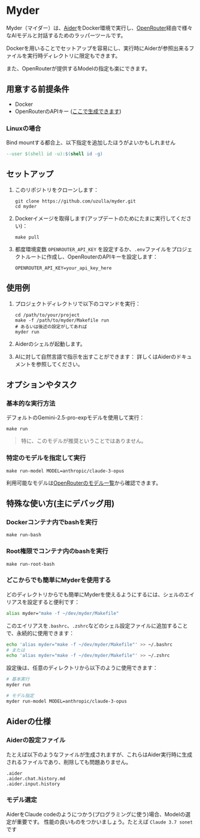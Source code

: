 # Myder

Myder（マイダー）は、[Aider](https://aider.chat/)をDocker環境で実行し、[OpenRouter](https://openrouter.ai/)経由で様々なAIモデルと対話するためのラッパーツールです。

Dockerを用いることでセットアップを容易にし、実行時にAiderが参照出来るファイルを実行時ディレクトリに限定もできます。

また、OpenRouterが提供するModelの指定も楽にできます。

## 用意する前提条件

- Docker
- OpenRouterのAPIキー ([ここで生成できます](https://openrouter.ai/settings/keys))

### Linuxの場合

Bind mountする都合上、以下指定を追加したほうがよいかもしれません

```makefile
--user $(shell id -u):$(shell id -g)
```

## セットアップ

1. このリポジトリをクローンします：
   ```shell
   git clone https://github.com/uzulla/myder.git
   cd myder
   ```

2. Dockerイメージを取得します(アップデートのためにたまに実行してください)：
   ```shell
   make pull
   ```

3. 都度環境変数 `OPENROUTER_API_KEY` を設定するか、`.env`ファイルをプロジェクトルートに作成し、OpenRouterのAPIキーを設定します：
   ```env
   OPENROUTER_API_KEY=your_api_key_here
   ```

## 使用例

1. プロジェクトディレクトリで以下のコマンドを実行：
   ```shell
   cd /path/to/your/project
   make -f /path/to/myder/Makefile run
   # あるいは後述の設定がしてあれば
   myder run
   ```

2. Aiderのシェルが起動します。

3. AIに対して自然言語で指示を出すことができます：
   詳しくはAiderのドキュメントを参照してください。

## オプションやタスク

### 基本的な実行方法

デフォルトのGemini-2.5-pro-expモデルを使用して実行：

```
make run
```

> 特に、このモデルが推奨ということではありません。

### 特定のモデルを指定して実行

```
make run-model MODEL=anthropic/claude-3-opus
```

利用可能なモデルは[OpenRouterのモデル一覧](https://openrouter.ai/models)から確認できます。

## 特殊な使い方(主にデバッグ用)

### Dockerコンテナ内でbashを実行

```
make run-bash
```

### Root権限でコンテナ内のbashを実行

```
make run-root-bash
```

### どこからでも簡単にMyderを使用する

どのディレクトリからでも簡単にMyderを使えるようにするには、シェルのエイリアスを設定すると便利です：

```bash
alias myder="make -f ~/dev/myder/Makefile"
```

このエイリアスを`.bashrc`、`.zshrc`などのシェル設定ファイルに追加することで、永続的に使用できます：

```bash
echo 'alias myder="make -f ~/dev/myder/Makefile"' >> ~/.bashrc
# または
echo 'alias myder="make -f ~/dev/myder/Makefile"' >> ~/.zshrc
```

設定後は、任意のディレクトリから以下のように使用できます：

```bash
# 基本実行
myder run

# モデル指定
myder run-model MODEL=anthropic/claude-3-opus
```

## Aiderの仕様

### Aiderの設定ファイル

たとえば以下のようなファイルが生成されますが、これらはAider実行時に生成されるファイルであり、削除しても問題ありません。

```
.aider
.aider.chat.history.md
.aider.input.history
```

### モデル選定

AiderをClaude codeのようにつかう(プログラミングに使う)場合、Modelの選定が重要です。
性能の良いものをつかいましょう。たとえば `Claude 3.7 sonet` です
